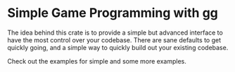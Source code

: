 # Simple Game Programming with gg

The idea behind this crate is to provide a simple but advanced interface to
have the most control over your codebase. There are sane defaults to get
quickly going, and a simple way to quickly build out your existing codebase.

Check out the examples for simple and some more examples.
